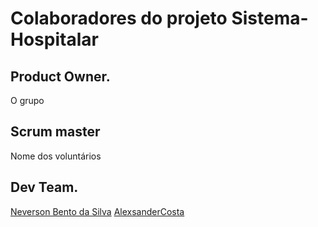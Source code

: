 # Colaboradores do projeto Sistema-Hospitalar
## Product Owner.
O grupo

## Scrum master
Nome dos voluntários

## Dev Team.
[Neverson Bento da Silva](https://github.com/Dersaun)
[AlexsanderCosta](https://github.com/SrSmile)
